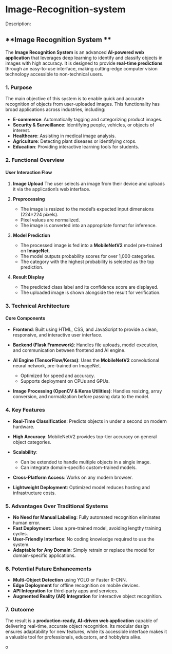 # Image-Recognition-system

Description:

## **Image Recognition System **

The **Image Recognition System** is an advanced **AI-powered web application** that leverages deep learning to identify and classify objects in images with high accuracy. It is designed to provide **real-time predictions** through an easy-to-use interface, making cutting-edge computer vision technology accessible to non-technical users.

### **1. Purpose**

The main objective of this system is to enable quick and accurate recognition of objects from user-uploaded images. This functionality has broad applications across industries, including:

* **E-commerce**: Automatically tagging and categorizing product images.
* **Security & Surveillance**: Identifying people, vehicles, or objects of interest.
* **Healthcare**: Assisting in medical image analysis.
* **Agriculture**: Detecting plant diseases or identifying crops.
* **Education**: Providing interactive learning tools for students.

### **2. Functional Overview**

#### **User Interaction Flow**

1. **Image Upload**
   The user selects an image from their device and uploads it via the application’s web interface.

2. **Preprocessing**

   * The image is resized to the model’s expected input dimensions (224×224 pixels).
   * Pixel values are normalized.
   * The image is converted into an appropriate format for inference.

3. **Model Prediction**

   * The processed image is fed into a **MobileNetV2** model pre-trained on **ImageNet**.
   * The model outputs probability scores for over 1,000 categories.
   * The category with the highest probability is selected as the top prediction.

4. **Result Display**

   * The predicted class label and its confidence score are displayed.
   * The uploaded image is shown alongside the result for verification.

### **3. Technical Architecture**

#### **Core Components**

* **Frontend**:
  Built using HTML, CSS, and JavaScript to provide a clean, responsive, and interactive user interface.

* **Backend (Flask Framework)**:
  Handles file uploads, model execution, and communication between frontend and AI engine.

* **AI Engine (TensorFlow/Keras)**:
  Uses the **MobileNetV2** convolutional neural network, pre-trained on ImageNet.

  * Optimized for speed and accuracy.
  * Supports deployment on CPUs and GPUs.

* **Image Processing (OpenCV & Keras Utilities)**:
  Handles resizing, array conversion, and normalization before passing data to the model.

### **4. Key Features**

* **Real-Time Classification**: Predicts objects in under a second on modern hardware.
* **High Accuracy**: MobileNetV2 provides top-tier accuracy on general object categories.
* **Scalability**:

  * Can be extended to handle multiple objects in a single image.
  * Can integrate domain-specific custom-trained models.
* **Cross-Platform Access**: Works on any modern browser.
* **Lightweight Deployment**: Optimized model reduces hosting and infrastructure costs.

### **5. Advantages Over Traditional Systems**

* **No Need for Manual Labeling**: Fully automated recognition eliminates human error.
* **Fast Deployment**: Uses a pre-trained model, avoiding lengthy training cycles.
* **User-Friendly Interface**: No coding knowledge required to use the system.
* **Adaptable for Any Domain**: Simply retrain or replace the model for domain-specific applications.

### **6. Potential Future Enhancements**

* **Multi-Object Detection** using YOLO or Faster R-CNN.
* **Edge Deployment** for offline recognition on mobile devices.
* **API Integration** for third-party apps and services.
* **Augmented Reality (AR) Integration** for interactive object recognition.

### **7. Outcome**

The result is a **production-ready, AI-driven web application** capable of delivering real-time, accurate object recognition. Its modular design ensures adaptability for new features, while its accessible interface makes it a valuable tool for professionals, educators, and hobbyists alike.

o

